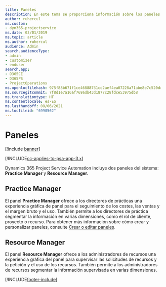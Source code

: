 ```yaml
---
title: Paneles
description: En este tema se proporciona información sobre los paneles de informes incluidos en Dynamics 365 Project Service Automation.
author: ruhercul
ms.custom:
- dyn365-projectservice
ms.date: 03/01/2019
ms.topic: article
ms.author: ruhercul
audience: Admin
search.audienceType:
- admin
- customizer
- enduser
search.app:
- D365CE
- D365PS
- ProjectOperations
ms.openlocfilehash: 975f88b671f1ce46888731cc2aef4ea07228a71abe8e7c520d4c4a6e7be3b537
ms.sourcegitcommit: 7f8d1e7a16af769adb43d1877c28fdce53975db8
ms.translationtype: HT
ms.contentlocale: es-ES
ms.lasthandoff: 08/06/2021
ms.locfileid: "6990562"
---
```

# <a name="dashboards"></a>Paneles

[!include [banner](../includes/psa-now-project-operations.md)]

[!INCLUDE[cc-applies-to-psa-app-3.x](../includes/cc-applies-to-psa-app-3x.md)]

Dynamics 365 Project Service Automation incluye dos paneles del sistema: **Practice Manager** y **Resource Manager**.

## <a name="practice-manager"></a>Practice Manager 

El panel **Practice Manager** ofrece a los directores de prácticas una experiencia gráfica de panel para el seguimiento de los costes, las ventas y el margen bruto y el uso. También permite a los directores de práctica segmentar la información en varias dimensiones, como el rol de cliente, proyecto o recurso. Para obtener más información sobre cómo crear y personalizar paneles, consulte [Crear o editar paneles](/dynamics365/customerengagement/on-premises/customize/create-edit-dashboards).

## <a name="resource-manager"></a>Resource Manager 

El panel **Resource Manager** ofrece a los administradores de recursos una experiencia gráfica del panel para supervisar las solicitudes de recursos y la petición y el uso de los recursos. También permite a los administradores de recursos segmentar la información supervisada en varias dimensiones.


[!INCLUDE[footer-include](../includes/footer-banner.md)]